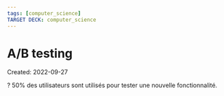 ```yaml
---
tags: [computer_science] 
TARGET DECK: computer_science
---
```

# A/B testing
Created: 2022-09-27

?
50% des utilisateurs sont utilisés pour tester une nouvelle fonctionnalité.
<!--SR:!2023-04-04,122,270-->